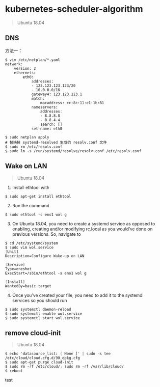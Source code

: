 # kubernetes-scheduler-algorithm
> Ubuntu 18.04
## DNS
方法一：
```shell
$ vim /etc/netplan/*.yaml
network:
    version: 2
    ethernets:
        eth0:
            addresses:
            - 123.123.123.123/20
            - 10.0.0.0/16
            gateway4: 123.123.123.1
            match:
                macaddress: cc:8c:11:e1:1b:81
            nameservers:
                addresses:
                - 8.8.8.8
                - 8.8.4.4
                search: []
            set-name: eth0

$ sudo netplan apply
# 替换掉 systemd-resolved 生成的 resolv.conf 文件
$ sudo rm /etc/resolv.conf
$ sudo ln -s /run/systemd/resolve/resolv.conf /etc/resolv.conf
```

## Wake on LAN
> Ubuntu 18.04
1. Install ethtool with
```shell
$ sudo apt-get install ethtool
```
2. Run the command
```shell
$ sudo ethtool -s eno1 wol g
```
3. On Ubuntu 18.04, you need to create a systemd service as opposed to enabling, creating and/or modifying rc.local as you would’ve done on previous versions. So, navigate to
```shell
$ cd /etc/systemd/system
$ sudo vim wol.service
[Unit]
Description=Configure Wake-up on LAN

[Service]
Type=oneshot
ExecStart=/sbin/ethtool -s eno1 wol g

[Install]
WantedBy=basic.target
```
4. Once you’ve created your file, you need to add it to the systemd services so you should run
```shell
$ sudo systemctl daemon-reload
$ sudo systemctl enable wol.service
$ sudo systemctl start wol.service
```
## remove cloud-init
> Ubuntu 18.04
```shell
$ echo 'datasource_list: [ None ]' | sudo -s tee /etc/cloud/cloud.cfg.d/90_dpkg.cfg
$ sudo apt-get purge cloud-init
$ sudo rm -rf /etc/cloud/; sudo rm -rf /var/lib/cloud/
$ reboot
```

test
